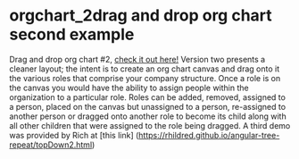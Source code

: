 # orgchart_2drag and drop org chart second example
Drag and drop org chart #2, [check it out here!](https://gregbabcock.github.io/orgchart_2/) Version two presents a cleaner layout; the intent is to create an org chart canvas and drag onto it the various roles that comprise your company structure. Once a role is on the canvas you would have the ability to assign people within the organization to a particular role. Roles can be added, removed, assigned to a person, placed on the canvas but unassigned to a person, re-assigned to another person or dragged onto another role to become its child along with all other children that were assigned to the role being dragged.
A third demo was provided by Rich at [this link] (https://rhildred.github.io/angular-tree-repeat/topDown2.html)
